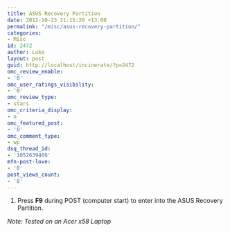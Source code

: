 ```yaml
---
title: ASUS Recovery Partition
date: 2012-10-23 21:15:20 +13:00
permalink: "/misc/asus-recovery-partition/"
categories:
- Misc
id: 2472
author: Luke
layout: post
guid: http://localhost/incinerate/?p=2472
omc_review_enable:
- '0'
omc_user_ratings_visibility:
- '0'
omc_review_type:
- stars
omc_criteria_display:
- n
omc_featured_post:
- '0'
omc_comment_type:
- wp
dsq_thread_id:
- '1052639466'
mfn-post-love:
- '0'
post_views_count:
- '8'
---
```


  1. Press **F9** during POST (computer start) to enter into the ASUS Recovery Partition.

_Note: Tested on an Acer x58 Laptop_